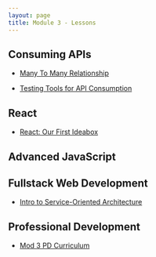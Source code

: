 ```yaml
---
layout: page
title: Module 3 - Lessons
---
```

<!-- Comment the following lessons in as they are updated and deemed ready to go! -->

## Consuming APIs
* [Many To Many Relationship](./many-to-many) 
<!-- * [Authorization](.) -->
* [Testing Tools for API Consumption](./testing_tools_for_api_consumption)
<!-- * [Refactoring Patterns for API Consumption](.) -->

## React
* [React: Our First Ideabox](./react_ideabox)
<!-- [Intro to React](.) -->
<!-- * [Network Requests: GET & POST](.) -->
<!-- * [React: Advanced Data Management](.) -->


## Advanced JavaScript
<!-- * [Intro To Accessibility](.)
* [Intro to Cypress Testing](.)
* [CORS Workshop](.)
* [FE Error Handling](.)
* [Responsiveness - Mobile Design using Bootstrap](.)
* [Async JavaScript](.)
* [Scope & Scope Chain](.) -->


## Fullstack Web Development
* [Intro to Service-Oriented Architecture](./intro_to_soa)

## Professional Development
* [Mod 3 PD Curriculum](../pd/)